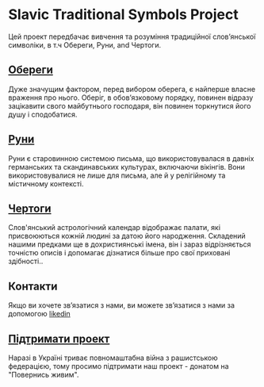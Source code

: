 # Slavic Traditional Symbols Project

Цей проект передбачає вивчення та розуміння традиційної слов’янської символіки, в т.ч Обереги, Руни, and Чертоги.

## [Обереги](amulets.html)
Дуже значущим фактором, перед вибором оберега, є найперше власне враження про нього. Оберіг, в обов’язковому порядку, повинен відразу зацікавити свого майбутнього господаря, він повинен торкнутися його душу і сподобатися.

## [Руни](runes.html)
Руни є старовинною системою письма, що використовувалася в давніх германських та скандинавських культурах, включаючи вікінгів. Вони використовувалися не лише для письма, але й у релігійному та містичному контексті.

## [Чертоги](character.html)
Слов'янський астрологічний календар відображає палати, які присвоюються кожній людині за датою його народження. Складений нашими предками ще в дохристиянські імена, він і зараз відрізняється точністю описів і допомагає дізнатися більше про свої приховані здібності..

## Контакти
Якщо ви хочете зв’язатися з нами, ви можете зв’язатися з нами за допомогою [likedin](https://www.linkedin.com/in/anton-mitchenko/)

## [Підтримати проект](https://savelife.in.ua/)
Наразі в Україні триває повномаштабна війна з рашистською федерацією, тому просимо підтримати наш проект - донатом на "Повернись живим".

